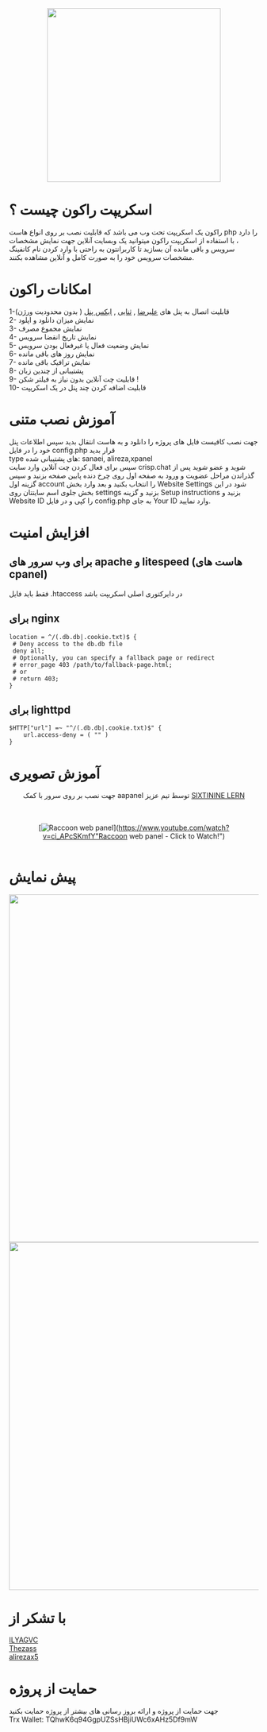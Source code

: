 <div align="center"><img src="https://raw.githubusercontent.com/MrAminiNezhad/Raccoon/main/demo/logo.png" width="350"></div>

# اسکریپت راکون چیست ؟

راکون یک اسکریپت تحت وب می باشد که قابلیت نصب بر روی انواع هاست php را دارد ، با استفاده از اسکریپت راکون میتوانید یک وبسایت آنلاین جهت نمایش مشخصات سرویس و باقی مانده آن بسازید تا کاربرانتون به راحتی با وارد کردن نام کانفینگ مشخصات سرویس خود را به صورت کامل و آنلاین مشاهده بکنند.

# امکانات راکون

1-قابلیت اتصال به پنل های <a href="https://github.com/alireza0/x-ui">علیرضا</a> , <a href="https://github.com/MHSanaei/3x-ui">ثنایی</a> , <a href="https://github.com/xpanel-cp/XPanel-SSH-User-Management">ایکس پنل</a> ( بدون محدودیت ورژن) <br>
2- نمایش میزان دانلود و اپلود <br>
3- نمایش مجموع مصرف <br>
4- نمایش تاریخ انقضا سرویس <br>
5- نمایش وضعیت فعال یا غیرفعال بودن سرویس <br>
6- نمایش روز های باقی مانده <br>
7- نمایش ترافیک باقی مانده <br>
8- پشتیبانی از چندین زبان <br>
9- قابلیت چت آنلاین بدون نیاز به فیلتر شکن ! <br>
10- قابلیت اضافه کردن چند پنل در یک اسکریپت

# آموزش نصب متنی

جهت نصب کافیست فایل های پروژه را دانلود و به هاست انتقال بدید سپس اطلاعات پنل خود را در فایل config.php قرار بدید <br>
type های پشتیبانی شده: sanaei, alireza,xpanel <br>
سپس برای فعال کردن چت آنلاین وارد سایت crisp.chat شوید و عضو شوید پس از گذراندن مراحل عضویت و ورود به صفحه اول روی چرخ دنده پایین صفحه بزنید و سپس گزینه اول account را انتخاب بکنید و بعد وارد بخش Website Settings شود در این بخش جلوی اسم سایتتان روی settings بزنید و گزینه Setup instructions بزنید و Website ID را کپی و در فایل config.php به جای Your ID وارد نمایید.

# افزایش امنیت

## برای وب سرور های apache و litespeed (هاست های cpanel)

فقط باید فایل .htaccess در دایرکتوری اصلی اسکریپت باشد

## برای nginx

```nginx
location = ^/(.db.db|.cookie.txt)$ {
 # Deny access to the db.db file
 deny all;
 # Optionally, you can specify a fallback page or redirect
 # error_page 403 /path/to/fallback-page.html;
 # or
 # return 403;
}
```

## برای lighttpd

```lighttpd
$HTTP["url"] =~ "^/(.db.db|.cookie.txt)$" {
    url.access-deny = ( "" )
}
```

# آموزش تصویری

<div align="center">
جهت نصب بر روی سرور با کمک aapanel توسط تیم عزیز <a href="https://www.youtube.com/@sixtininelearn"> SIXTININE LERN </a> <br> <br> <br>

[![Raccoon web panel ](https://i.ibb.co/K9j8cnm/photo-2023-11-17-18-41-03.jpg)](https://www.youtube.com/watch?v=ci_APcSKmfY"Raccoon web panel - Click to Watch!")
<br><br>

</div>

# پیش نمایش

<div align="center"><img src="https://raw.githubusercontent.com/MrAminiNezhad/Raccoon/main/demo/Raccoon_demo (1).png" width="700"></div>
<div align="center"><img src="https://raw.githubusercontent.com/MrAminiNezhad/Raccoon/main/demo/Raccoon_demo (2).png" width="700"></div>

# با تشکر از

<a href="https://github.com/ILYAGVC"> ILYAGVC </a> <br>
<a href="https://github.com/thezass/"> Thezass </a> <br>
<a href="https://github.com/alirezax5"> alirezax5 </a>

# حمایت از پروژه

جهت حمایت از پروژه و ارائه بروز رسانی های بیشتر از پروژه حمایت بکنید <br>
Trx Wallet: TQhwK6q94GgpUZSsHBjiUWc6xAHz5Df9mW
<br>
